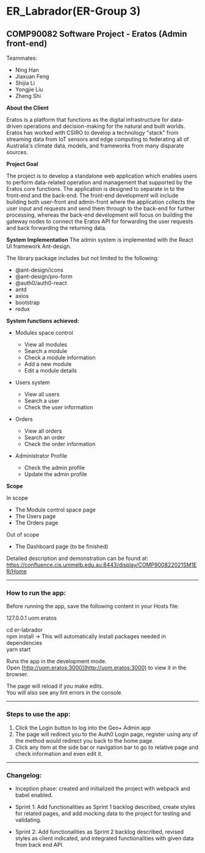 # ER_Labrador(ER-Group 3)

## COMP90082 Software Project - Eratos (Admin front-end)

Teammates:

-   Ning Han
-   Jiaxuan Feng
-   Shijia Li
-   Yongjie Liu
-   Zheng Shi

**About the Client**

Eratos is a platform that functions as the digital infrastructure for data-driven operations and decision-making for the natural and built worlds. Eratos has worked with CSIRO to develop a technology "stack" from streaming data from IoT sensors and edge computing to federating all of Australia's climate data, models, and frameworks from many disparate sources.

**Project Goal**

The project is to develop a standalone web application which enables users to perform data-related operation and management that supported by the Eratos core functions. The application is designed to separate in to the front-end and the back-end. The front-end development will include building both user-front and admin-front where the application collects the user input and requests and send them through to the back-end for further processing, whereas the back-end development will focus on building the gateway nodes to connect the Eratos API for forwarding the user requests and back forwarding the returning data.

**System Implementation**
The admin system is implemented with the React UI framework Ant-design.

The library package includes but not limited to the following:

- @ant-design/icons 
- @ant-design/pro-form
- @auth0/auth0-react
- antd
- axios
- bootstrap
- redux

**System functions achieved:**

- Modules space control

  - View all modules
  - Search a module
  - Check a module information
  - Add a new module
  - Edit a module details
- Users system

  - View all users
  - Search a user 
  - Check the user information
- Orders

  - View all orders
  - Search an order
  - Check the order information
- Administrator Profile

  - Check the admin profile
  - Update the admin profile

**Scope**

In scope
  - The Module control space page
  - The Users page
  - The Orders page

Out of scope
  - The Dashboard page (to be finished)

Detailed description and demonstration can be found at:
https://confluence.cis.unimelb.edu.au:8443/display/COMP900822021SM1ER/Home

---

### How to run the app:
Before running the app, save the following content in your Hosts file:

127.0.0.1 uom.eratos

cd er-labrador\
npm install &rarr; This will automatically install packages needed in dependencies\
yarn start

Runs the app in the development mode.\
Open [http://uom.eratos:3000](http://uom.eratos:3000) to view it in the browser.

The page will reload if you make edits.\
You will also see any lint errors in the console.

***

### Steps to use the app:

1. Click the Login button to log into the Geo+ Admin app
2. The page will redirect you to the Auth0 Login page, register using any of the method would redirect you back to the home page.
3. Click any item at the side bar or navigation bar to go to relative page and check information and even edit it.

***

### Changelog:

- Inception phase: created and initialized the project with webpack and babel enabled.

- Sprint 1: Add functionalities as Sprint 1 backlog described, create styles for related pages, and add mocking data to the project for testing and validating.

- Sprint 2: Add functionalities as Sprint 2 backlog described, revised styles as client indicated, and integrated functionalities with given data from back end API.
